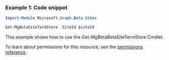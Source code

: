 ### Example 1: Code snippet

```powershellImport-Module Microsoft.Graph.Beta.Sites

Get-MgBetaSiteTermStore -SiteId $siteId
```
This example shows how to use the Get-MgBetaBetaSiteTermStore Cmdlet.
To learn about permissions for this resource, see the [permissions reference](/graph/permissions-reference).

